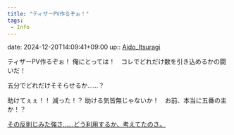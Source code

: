 ```yaml
---
title: "ティザーPV作るぞぉ！"
tags:
 - Info
---
```


date: 2024-12-20T14:09:41+09:00
up:: [Aido_Itsuragi](Bar/Novel/Nacaria/Aido_Itsuragi.md)

ティザーPV作るぞぉ！
俺にとっては！　コレでどれだけ数を引き込めるかの闘いだ！

五分でどれだけそそらせるか……？

助けてぇぇ！！
減った！？
助ける気皆無じゃないか！　お前、本当に五番の主か！？

[その反則じみた強さ……どう利用するか、考えてたのさ。](その反則じみた強さ……どう利用するか、考えてたのさ。.md)